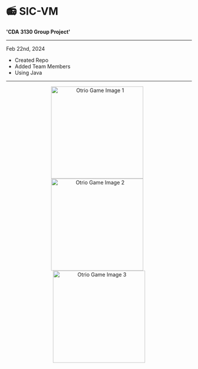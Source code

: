 # 📻 SIC-VM #

**'CDA 3130 Group Project'**

---

Feb 22nd, 2024
  - Created Repo
  - Added Team Members
  - Using Java

---

<div align="center">
  <img src="images/O1.png" alt="Otrio Game Image 1" width="250" style="margin-right: 10px;"/>
  <img src="images/O2.png" alt="Otrio Game Image 2" width="250" style="margin-right: 10px;"/>
  <img src="images/O3.png" alt="Otrio Game Image 3" width="250"/>
</div>
